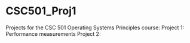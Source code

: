 # CSC501_Proj1

Projects for the CSC 501 Operating Systems Principles course:
  Project 1: Performance measurements
  Project 2: 
